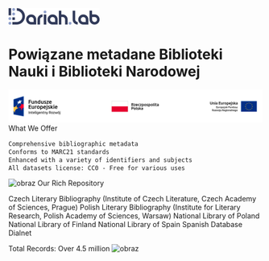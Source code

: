![alt text](https://github.com/CHC-Computations/Harmonize/blob/main/logo-1.png?raw=true)
# Powiązane metadane Biblioteki Nauki i Biblioteki Narodowej
![alt_text](https://github.com/CHC-Computations/Harmonize/blob/main/Zrzut%20ekranu%202022-12-19%20o%2017.48.49.png?raw=true)
	What We Offer

    Comprehensive bibliographic metadata
    Conforms to MARC21 standards
    Enhanced with a variety of identifiers and subjects
    All datasets license: CC0 - Free for various uses
![obraz](https://github.com/CHC-Computations/Powiazane-metadane-Biblioteki-Nauki-i-Biblioteki-Narodowej/assets/94934717/04ca8a64-1274-4a1e-8813-801e56e9520a)
Our Rich Repository

Czech Literary Bibliography (Institute of Czech Literature, Czech Academy of Sciences, Prague) 
Polish Literary Bibliography (Institute for Literary Research, Polish Academy of Sciences, Warsaw)
National Library of Poland
National Library of Finland
National Library of Spain
Spanish Database Dialnet

Total Records: Over 4.5 million
![obraz](https://github.com/CHC-Computations/Powiazane-metadane-Biblioteki-Nauki-i-Biblioteki-Narodowej/assets/94934717/fa4549e7-fc1e-41b5-afeb-86a28b34fcff)



